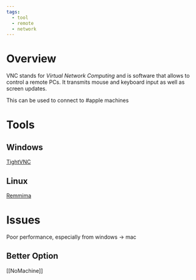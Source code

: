 ```yaml
---
tags:
  - tool
  - remote
  - network
---
```

# Overview

VNC stands for *Virtual Network Computing* and is software that allows to control a remote PCs. It transmits mouse and keyboard input as well as screen updates.

This can be used to connect to #apple machines

# Tools

## Windows

[TightVNC](https://www.tightvnc.com/)

## Linux

[Remmima](<https://remmina.org/>)

# Issues

Poor performance, especially from windows -> mac

## Better Option

[[NoMachine]]
